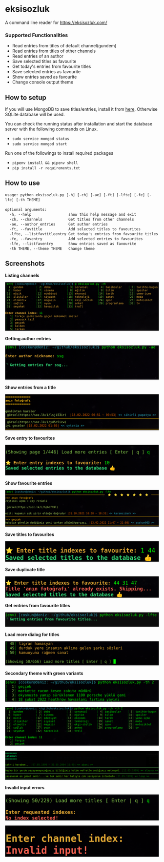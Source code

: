 eksisozluk
==========

A command line reader for https://eksisozluk.com/

### Supported Functionalities

* Read entries from titles of default channel(gundem)
* Read entries from titles of other channels
* Read entries of an author
* Save selected titles as favourite
* Get today's entries from favourite titles
* Save selected entries as favourite
* Show entries saved as favourite
* Change console output theme


## How to setup

If you will use MongoDB to save titles/entries, install it from [here](https://docs.mongodb.com/manual/administration/install-community/).
Otherwise SQLite database will be used.

You can check the running status after installation and start the database server with the following commands on Linux.

* `sudo service mongod status`
* `sudo service mongod start`

Run one of the followings to install required packages

* `pipenv install && pipenv shell`
* `pip install -r requirements.txt`


## How to use

```
usage: python eksisozluk.py [-h] [-ch] [-ae] [-ft] [-lfte] [-fe] [-lfe] [-th THEME]

optional arguments:
  -h, --help                 show this help message and exit
  -ch, --channels            Get titles from other channels
  -ae, --author_entries      Get author entries
  -ft, --favtitle            Add selected titles to favourites
  -lfte, --listfavtitleentry Get today's entries from favourite titles
  -fe, --faventry            Add selected entries to favourites
  -lfe, --listfaventry       Show entries saved as favourite
  -th THEME, --theme THEME   Change theme
```

## Screenshots

**Listing channels**

![Channels](images/channels.png)

**Getting author entries**

![Author Entries](images/author_entries.png)

**Show entries from a title**

![Show entries from a title](images/title_entries.png)

**Save entry to favourites**

![Save entry](images/save_entry.png)

**Show favourite entries**

![Show favourite entries](images/saved_entries.png)

**Save titles to favourites**

![Save title](images/save_title_1.png)

**Save duplicate title**

![Save duplicate title](images/save_title_2.png)

**Get entries from favourite titles**

![Get entries from favourite titles](images/fav_title_entries.png)

**Load more dialog for titles**

![Load more dialog for titles](images/titles_load_more.png)

**Secondary theme with green variants**

![secondary theme 1](images/change_theme_1.png)

![secondary theme 2](images/change_theme_2.png)

![secondary theme 3](images/change_theme_3.png)

**Invalid input errors**

![Invalid input errors](images/error_2.png)

![Invalid input errors](images/error_1.png)
